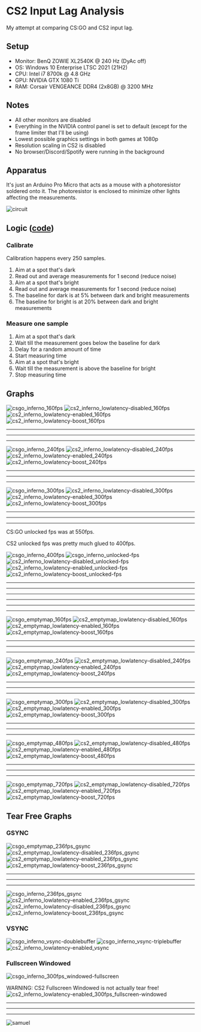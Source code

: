 # CS2 Input Lag Analysis

My attempt at comparing CS:GO and CS2 input lag.

## Setup

- Monitor: BenQ ZOWIE XL2540K @ 240 Hz (DyAc off)
- OS: Windows 10 Enterprise LTSC 2021 (21H2)
- CPU: Intel i7 8700k @ 4.8 GHz
- GPU: NVIDIA GTX 1080 Ti
- RAM: Corsair VENGEANCE DDR4 (2x8GB) @ 3200 MHz

## Notes

- All other monitors are disabled
- Everything in the NVIDIA control panel is set to default (except for the frame limiter that I'll be using)
- Lowest possible graphics settings in both games at 1080p
- Resolution scaling in CS2 is disabled
- No browser/Discord/Spotify were running in the background

## Apparatus

It's just an Arduino Pro Micro that acts as a mouse with a photoresistor soldered onto it. 
The photoresistor is enclosed to minimize other lights affecting the measurements.

![circuit](images/circuit.png)

## Logic ([code](missing))

### Calibrate

Calibration happens every 250 samples.

1. Aim at a spot that's dark
1. Read out and average measurements for 1 second (reduce noise) 
1. Aim at a spot that's bright
1. Read out and average measurements for 1 second (reduce noise)
1. The baseline for dark is at 5% between dark and bright measurements
1. The baseline for bright is at 20% between dark and bright measurements

### Measure one sample

1. Aim at a spot that's dark
1. Wait till the measurement goes below the baseline for dark
1. Delay for a random amount of time
1. Start measuring time
1. Aim at a spot that's bright
1. Wait till the measurement is above the baseline for bright
1. Stop measuring time

## Graphs

![csgo_inferno_160fps](graphs/csgo_inferno_160fps.png)
![cs2_inferno_lowlatency-disabled_160fps](graphs/cs2_inferno_lowlatency-disabled_160fps.png)
![cs2_inferno_lowlatency-enabled_160fps](graphs/cs2_inferno_lowlatency-enabled_160fps.png)
![cs2_inferno_lowlatency-boost_160fps](graphs/cs2_inferno_lowlatency-boost_160fps.png)

---
---
---

![csgo_inferno_240fps](graphs/csgo_inferno_240fps.png)
![cs2_inferno_lowlatency-disabled_240fps](graphs/cs2_inferno_lowlatency-disabled_240fps.png)
![cs2_inferno_lowlatency-enabled_240fps](graphs/cs2_inferno_lowlatency-enabled_240fps.png)
![cs2_inferno_lowlatency-boost_240fps](graphs/cs2_inferno_lowlatency-boost_240fps.png)

---
---
---

![csgo_inferno_300fps](graphs/csgo_inferno_300fps.png)
![cs2_inferno_lowlatency-disabled_300fps](graphs/cs2_inferno_lowlatency-disabled_300fps.png)
![cs2_inferno_lowlatency-enabled_300fps](graphs/cs2_inferno_lowlatency-enabled_300fps.png)
![cs2_inferno_lowlatency-boost_300fps](graphs/cs2_inferno_lowlatency-boost_300fps.png)

---
---
---

CS:GO unlocked fps was at 550fps.

CS2 unlocked fps was pretty much glued to 400fps.

![csgo_inferno_400fps](graphs/csgo_inferno_400fps.png)
![csgo_inferno_unlocked-fps](graphs/csgo_inferno_unlocked-fps.png)
![cs2_inferno_lowlatency-disabled_unlocked-fps](graphs/cs2_inferno_lowlatency-disabled_unlocked-fps.png)
![cs2_inferno_lowlatency-enabled_unlocked-fps](graphs/cs2_inferno_lowlatency-enabled_unlocked-fps.png)
![cs2_inferno_lowlatency-boost_unlocked-fps](graphs/cs2_inferno_lowlatency-boost_unlocked-fps.png)

---
---
---
---
---
---

![csgo_emptymap_160fps](graphs/csgo_emptymap_160fps.png)
![cs2_emptymap_lowlatency-disabled_160fps](graphs/cs2_emptymap_lowlatency-disabled_160fps.png)
![cs2_emptymap_lowlatency-enabled_160fps](graphs/cs2_emptymap_lowlatency-enabled_160fps.png)
![cs2_emptymap_lowlatency-boost_160fps](graphs/cs2_emptymap_lowlatency-boost_160fps.png)

---
---
---

![csgo_emptymap_240fps](graphs/csgo_emptymap_240fps.png)
![cs2_emptymap_lowlatency-disabled_240fps](graphs/cs2_emptymap_lowlatency-disabled_240fps.png)
![cs2_emptymap_lowlatency-enabled_240fps](graphs/cs2_emptymap_lowlatency-enabled_240fps.png)
![cs2_emptymap_lowlatency-boost_240fps](graphs/cs2_emptymap_lowlatency-boost_240fps.png)

---
---
---

![csgo_emptymap_300fps](graphs/csgo_emptymap_300fps.png)
![cs2_emptymap_lowlatency-disabled_300fps](graphs/cs2_emptymap_lowlatency-disabled_300fps.png)
![cs2_emptymap_lowlatency-enabled_300fps](graphs/cs2_emptymap_lowlatency-enabled_300fps.png)
![cs2_emptymap_lowlatency-boost_300fps](graphs/cs2_emptymap_lowlatency-boost_300fps.png)

---
---
---

![csgo_emptymap_480fps](graphs/csgo_emptymap_480fps.png)
![cs2_emptymap_lowlatency-disabled_480fps](graphs/cs2_emptymap_lowlatency-disabled_480fps.png)
![cs2_emptymap_lowlatency-enabled_480fps](graphs/cs2_emptymap_lowlatency-enabled_480fps.png)
![cs2_emptymap_lowlatency-boost_480fps](graphs/cs2_emptymap_lowlatency-boost_480fps.png)

---
---
---

![csgo_emptymap_720fps](graphs/csgo_emptymap_720fps.png)
![cs2_emptymap_lowlatency-disabled_720fps](graphs/cs2_emptymap_lowlatency-disabled_720fps.png)
![cs2_emptymap_lowlatency-enabled_720fps](graphs/cs2_emptymap_lowlatency-enabled_720fps.png)
![cs2_emptymap_lowlatency-boost_720fps](graphs/cs2_emptymap_lowlatency-boost_720fps.png)

## Tear Free Graphs

### GSYNC

![csgo_emptymap_236fps_gsync](graphs/csgo_emptymap_236fps_gsync.png)
![cs2_emptymap_lowlatency-disabled_236fps_gsync](graphs/cs2_emptymap_lowlatency-disabled_236fps_gsync.png)
![cs2_emptymap_lowlatency-enabled_236fps_gsync](graphs/cs2_emptymap_lowlatency-enabled_236fps_gsync.png)
![cs2_emptymap_lowlatency-boost_236fps_gsync](graphs/cs2_emptymap_lowlatency-boost_236fps_gsync.png)

---
---
---

![csgo_inferno_236fps_gsync](graphs/csgo_inferno_236fps_gsync.png)
![cs2_inferno_lowlatency-enabled_236fps_gsync](graphs/cs2_inferno_lowlatency-enabled_236fps_gsync.png)
![cs2_inferno_lowlatency-disabled_236fps_gsync](graphs/cs2_inferno_lowlatency-disabled_236fps_gsync.png)
![cs2_inferno_lowlatency-boost_236fps_gsync](graphs/cs2_inferno_lowlatency-boost_236fps_gsync.png)

### VSYNC

![csgo_inferno_vsync-doublebuffer](graphs/csgo_inferno_vsync-doublebuffer.png)
![csgo_inferno_vsync-triplebuffer](graphs/csgo_inferno_vsync-triplebuffer.png)
![cs2_inferno_lowlatency-enabled_vsync](graphs/cs2_inferno_lowlatency-enabled_vsync.png)

### Fullscreen Windowed

![csgo_inferno_300fps_windowed-fullscreen](graphs/csgo_inferno_300fps_windowed-fullscreen.png)

WARNING: CS2 Fullscreen Windowed is not actually tear free!
![cs2_inferno_lowlatency-enabled_300fps_fullscreen-windowed](graphs/cs2_inferno_lowlatency-enabled_300fps_fullscreen-windowed.png)

---
---
---

![samuel](images/samuel.png)
